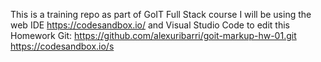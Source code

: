 This is a training repo as part of GoIT Full Stack course
I will be using the web IDE https://codesandbox.io/ and Visual Studio Code to edit this Homework
Git: https://github.com/alexuribarri/goit-markup-hw-01.git
https://codesandbox.io/s

